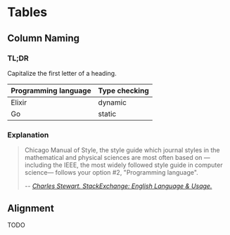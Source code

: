 # Tables

## Column Naming

### TL;DR

Capitalize the first letter of a heading.

| Programming language | Type checking        |
| -------------------- | -------------------- |
| Elixir               | dynamic              |
| Go                   | static               |

### Explanation

> Chicago Manual of Style, the style guide which journal styles in the mathematical and physical sciences are most often based on —including the IEEE, the most widely followed style guide in computer science— follows your option #2, "Programming language".
>
> -- <cite>[Charles Stewart. StackExchange: English Language & Usage.](https://english.stackexchange.com/a/21732/479287)</cite>

## Alignment

TODO

